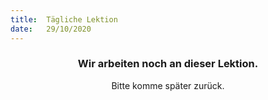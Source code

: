 ```yaml
---
title:  Tägliche Lektion
date:   29/10/2020
---
```


### <center>Wir arbeiten noch an dieser Lektion.</center>
<center>Bitte komme später zurück.</center>